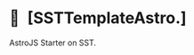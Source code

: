 # 📄 [SSTTemplateAstro.]

AstroJS Starter on SST.

[SSTTemplateAstro]: https://npmjs.org/@playform/sst-template-astro
